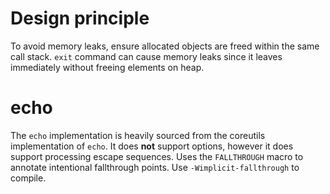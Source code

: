 # Design principle
To avoid memory leaks, ensure allocated objects are freed within the same call stack. 
`exit` command can cause memory leaks since it leaves immediately without freeing elements on heap.

# echo
The `echo` implementation is heavily sourced from the coreutils implementation of `echo`. It does **not** support options, however it does support processing escape sequences. 
Uses the `FALLTHROUGH` macro to annotate intentional fallthrough points. Use `-Wimplicit-fallthrough` to compile.

